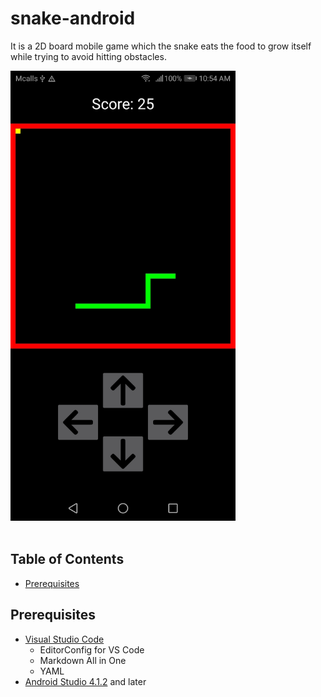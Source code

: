 # snake-android
It is a 2D board mobile game which the snake eats the food to grow itself while trying to avoid hitting obstacles.

<img src="docs/game-screen.jpg" alt="Game Screen" width="360" /><br /><br />

## Table of Contents
- [Prerequisites](https://github.com/ii887522/snake-android#prerequisites)

## Prerequisites
- [Visual Studio Code](https://code.visualstudio.com/)
  - EditorConfig for VS Code
  - Markdown All in One
  - YAML
- [Android Studio 4.1.2](https://developer.android.com/studio) and later
